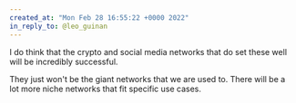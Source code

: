```yaml
---
created_at: "Mon Feb 28 16:55:22 +0000 2022"
in_reply_to: @leo_guinan
---
```


I do think that the crypto and social media networks that do set these well will be incredibly successful. 

They just won't be the giant networks that we are used to. There will be a lot more niche networks that fit specific use cases.